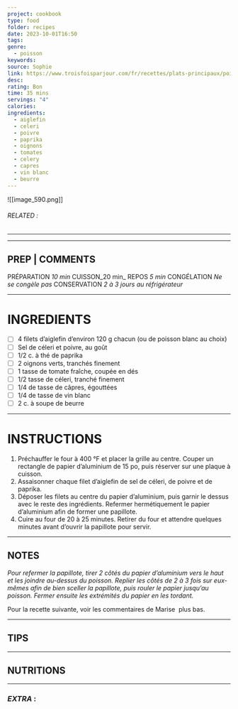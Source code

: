 ```yaml
---
project: cookbook
type: food
folder: recipes
date: 2023-10-01T16:50
tags: 
genre:
  - poisson
keywords: 
source: Sophie
link: https://www.troisfoisparjour.com/fr/recettes/plats-principaux/poissons/papillote-daiglefin-aux-tomates-au-celeri-aux-capres/
desc: 
rating: Bon
time: 35 mins
servings: "4"
calories: 
ingredients:
  - aiglefin
  - celeri
  - poivre
  - paprika
  - oignons
  - tomates
  - celery
  - capres
  - vin blanc
  - beurre
---
```


![[image_590.png]]
###### *RELATED* : 
---


---
## PREP | COMMENTS

PRÉPARATION _10 min_
CUISSON_20 min_
REPOS _5 min_
CONGÉLATION _Ne se congèle pas_
CONSERVATION _2 à 3 jours au réfrigérateur_

---
# INGREDIENTS

- [ ] 4 filets d’aiglefin d’environ 120 g chacun (ou de poisson blanc au choix)
- [ ] Sel de céleri et poivre, au goût
- [ ] 1/2 c. à thé de paprika
- [ ] 2 oignons verts, tranchés finement
- [ ] 1 tasse de tomate fraîche, coupée en dés
- [ ] 1/2 tasse de céleri, tranché finement
- [ ] 1/4 de tasse de câpres, égouttées
- [ ] 1/4 de tasse de vin blanc
- [ ] 2 c. à soupe de beurre

---
# INSTRUCTIONS

1. Préchauffer le four à 400 °F et placer la grille au centre. Couper un rectangle de papier d’aluminium de 15 po, puis réserver sur une plaque à cuisson.
2. Assaisonner chaque filet d’aiglefin de sel de céleri, de poivre et de paprika.
3. Déposer les filets au centre du papier d’aluminium, puis garnir le dessus avec le reste des ingrédients. Refermer hermétiquement le papier d’aluminium afin de former une papillote.
4. Cuire au four de 20 à 25 minutes. Retirer du four et attendre quelques minutes avant d’ouvrir la papillote pour servir.

---
## NOTES

_Pour refermer la papillote, tirer 2 côtés du papier d’aluminium vers le haut et les joindre au-dessus du poisson. Replier les côtés de 2 à 3 fois sur eux-mêmes afin de bien sceller la papillote, puis rouler le papier jusqu’au poisson. Fermer ensuite les extrémités du papier en les tordant._ 

Pour la recette suivante, voir les commentaires de Marise  plus bas.

---
## TIPS



---
## NUTRITIONS



---
### *EXTRA* :




